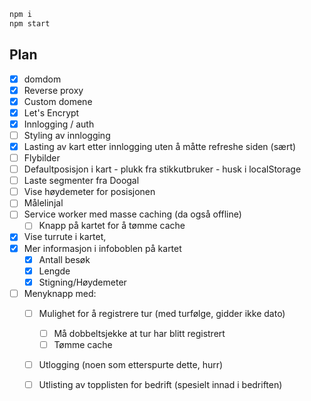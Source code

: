 ```Bash
npm i
npm start
```

## Plan

  - [x] domdom
  - [x] Reverse proxy
  - [x] Custom domene
  - [x] Let's Encrypt
  - [x] Innlogging / auth
  - [ ] Styling av innlogging
  - [x] Lasting av kart etter innlogging uten å måtte refreshe siden (sært)
  - [ ] Flybilder
  - [ ] Defaultposisjon i kart - plukk fra stikkutbruker - husk i localStorage
  - [ ] Laste segmenter fra Doogal
  - [ ] Vise høydemeter for posisjonen
  - [ ] Målelinjal
  - [ ] Service worker med masse caching (da også offline)
    - [ ] Knapp på kartet for å tømme cache
  - [x] Vise turrute i kartet, 
  - [x] Mer informasjon i infoboblen på kartet 
    - [x] Antall besøk
    - [x] Lengde
    - [x] Stigning/Høydemeter
  - [ ] Menyknapp med:
    - [ ] Mulighet for å registrere tur (med turfølge, gidder ikke dato)
      - [ ] Må dobbeltsjekke at tur har blitt registrert
      - [ ] Tømme cache
    - [ ] Utlogging (noen som etterspurte dette, hurr)
    - [ ] Utlisting av topplisten for bedrift (spesielt innad i bedriften)


